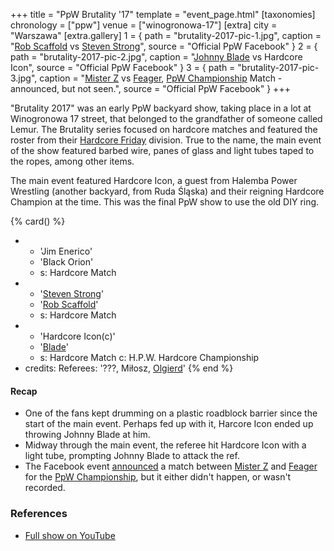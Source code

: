 +++
title = "PpW Brutality '17"
template = "event_page.html"
[taxonomies]
chronology = ["ppw"]
venue = ["winogronowa-17"]
[extra]
city = "Warszawa"
[extra.gallery]
1 = { path = "brutality-2017-pic-1.jpg", caption = "[Rob Scaffold](@/w/rob-scaffold.md) vs [Steven Strong](@/w/biesiad.md)", source = "Official PpW Facebook" }
2 = { path = "brutality-2017-pic-2.jpg", caption = "[Johnny Blade](@/w/johnny-blade.md) vs Hardcore Icon", source = "Official PpW Facebook" }
3 = { path = "brutality-2017-pic-3.jpg", caption = "[Mister Z](@/w/mister-z.md) vs [Feager](@/w/feager.md), [PpW Championship](@/c/ppw-championship.md) Match - announced, but not seen.", source = "Official PpW Facebook" }
+++

"Brutality 2017" was an early PpW backyard show, taking place in a lot at Winogronowa 17 street, that belonged to the grandfather of someone called Lemur. The Brutality series focused on hardcore matches and featured the roster from their [Hardcore Friday](https://ppw-fandom.tpwres.pl/hardcore-friday) division. True to the name, the main event of the show featured barbed wire, panes of glass and light tubes taped to the ropes, among other items.

The main event featured Hardcore Icon, a guest from Halemba Power Wrestling (another backyard, from Ruda Śląska) and their reigning Hardcore Champion at the time. This was the final PpW show to use the old DIY ring.

{% card() %}
- - 'Jim Enerico'
  - 'Black Orion'
  - s: Hardcore Match
- - '[Steven Strong](@/w/biesiad.md)'
  - '[Rob Scaffold](@/w/rob-scaffold.md)'
  - s: Hardcore Match
- - 'Hardcore Icon(c)'
  - '[Blade](@/w/johnny-blade.md)'
  - s: Hardcore Match
    c: H.P.W. Hardcore Championship
- credits:
    Referees: '???, Miłosz, [Olgierd](@/w/olgierd.md)'
{% end %}

#### Recap

* One of the fans kept drumming on a plastic roadblock barrier since the start of the main event. Perhaps fed up with it, Harcore Icon ended up throwing Johnny Blade at him.
* Midway through the main event, the referee hit Hardcore Icon with a light tube, prompting Johnny Blade to attack the ref.
* The Facebook event [announced][feager-vs-z] a match between [Mister Z](@/w/mister-z.md) and [Feager](@/w/feager.md) for the [PpW Championship](@/c/ppw-championship.md), but it either didn't happen, or wasn't recorded.

### References

* [Full show on YouTube](https://www.youtube.com/watch?v=9eon4bjo9JI)

[feager-vs-z]: https://www.facebook.com/photo/?fbid=738706186303593&set=pcb.193982747756723
